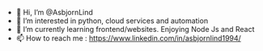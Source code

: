 - 👋 Hi, I’m @AsbjornLind
- 👀 I’m interested in python, cloud services and automation
- 🌱 I’m currently learning frontend/websites. Enjoying Node Js and React
- 📫 How to reach me : https://www.linkedin.com/in/asbjornlind1994/


